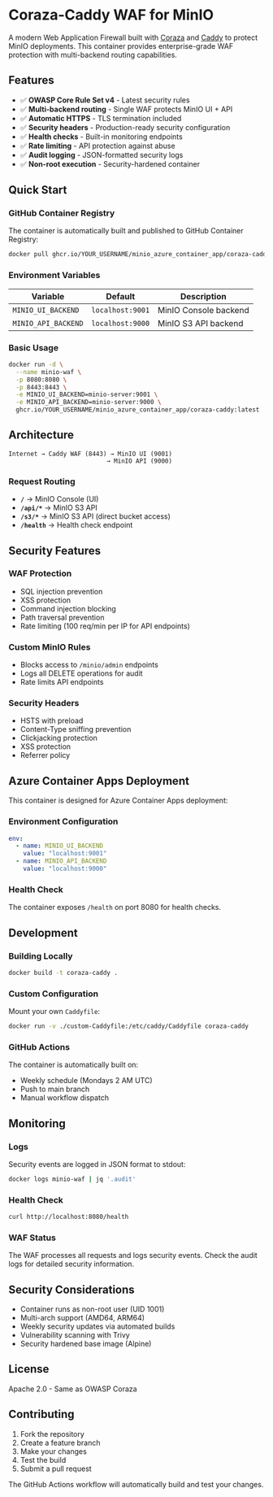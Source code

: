 # Coraza-Caddy WAF for MinIO

A modern Web Application Firewall built with [Coraza](https://coraza.io) and [Caddy](https://caddyserver.com) to protect MinIO deployments. This container provides enterprise-grade WAF protection with multi-backend routing capabilities.

## Features

- ✅ **OWASP Core Rule Set v4** - Latest security rules
- ✅ **Multi-backend routing** - Single WAF protects MinIO UI + API
- ✅ **Automatic HTTPS** - TLS termination included
- ✅ **Security headers** - Production-ready security configuration
- ✅ **Health checks** - Built-in monitoring endpoints
- ✅ **Rate limiting** - API protection against abuse
- ✅ **Audit logging** - JSON-formatted security logs
- ✅ **Non-root execution** - Security-hardened container

## Quick Start

### GitHub Container Registry

The container is automatically built and published to GitHub Container Registry:

```bash
docker pull ghcr.io/YOUR_USERNAME/minio_azure_container_app/coraza-caddy:latest
```

### Environment Variables

| Variable | Default | Description |
|----------|---------|-------------|
| `MINIO_UI_BACKEND` | `localhost:9001` | MinIO Console backend |
| `MINIO_API_BACKEND` | `localhost:9000` | MinIO S3 API backend |

### Basic Usage

```bash
docker run -d \
  --name minio-waf \
  -p 8080:8080 \
  -p 8443:8443 \
  -e MINIO_UI_BACKEND=minio-server:9001 \
  -e MINIO_API_BACKEND=minio-server:9000 \
  ghcr.io/YOUR_USERNAME/minio_azure_container_app/coraza-caddy:latest
```

## Architecture

```
Internet → Caddy WAF (8443) → MinIO UI (9001)
                           → MinIO API (9000)
```

### Request Routing

- **`/`** → MinIO Console (UI)
- **`/api/*`** → MinIO S3 API
- **`/s3/*`** → MinIO S3 API (direct bucket access)
- **`/health`** → Health check endpoint

## Security Features

### WAF Protection
- SQL injection prevention
- XSS protection
- Command injection blocking
- Path traversal prevention
- Rate limiting (100 req/min per IP for API endpoints)

### Custom MinIO Rules
- Blocks access to `/minio/admin` endpoints
- Logs all DELETE operations for audit
- Rate limits API endpoints

### Security Headers
- HSTS with preload
- Content-Type sniffing prevention
- Clickjacking protection
- XSS protection
- Referrer policy

## Azure Container Apps Deployment

This container is designed for Azure Container Apps deployment:

### Environment Configuration
```yaml
env:
  - name: MINIO_UI_BACKEND
    value: "localhost:9001"
  - name: MINIO_API_BACKEND
    value: "localhost:9000"
```

### Health Check
The container exposes `/health` on port 8080 for health checks.

## Development

### Building Locally

```bash
docker build -t coraza-caddy .
```

### Custom Configuration

Mount your own `Caddyfile`:

```bash
docker run -v ./custom-Caddyfile:/etc/caddy/Caddyfile coraza-caddy
```

### GitHub Actions

The container is automatically built on:
- Weekly schedule (Mondays 2 AM UTC)
- Push to main branch
- Manual workflow dispatch

## Monitoring

### Logs
Security events are logged in JSON format to stdout:

```bash
docker logs minio-waf | jq '.audit'
```

### Health Check
```bash
curl http://localhost:8080/health
```

### WAF Status
The WAF processes all requests and logs security events. Check the audit logs for detailed security information.

## Security Considerations

- Container runs as non-root user (UID 1001)
- Multi-arch support (AMD64, ARM64)
- Weekly security updates via automated builds
- Vulnerability scanning with Trivy
- Security hardened base image (Alpine)

## License

Apache 2.0 - Same as OWASP Coraza

## Contributing

1. Fork the repository
2. Create a feature branch
3. Make your changes
4. Test the build
5. Submit a pull request

The GitHub Actions workflow will automatically build and test your changes.
